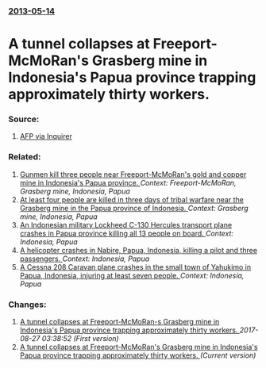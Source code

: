 ### [2013-05-14](/news/2013/05/14/index.md)

# A tunnel collapses at Freeport-McMoRan's Grasberg mine in Indonesia's Papua province trapping approximately thirty workers. 




### Source:

1. [AFP via Inquirer](http://newsinfo.inquirer.net/409071/tunnel-collapses-at-indonesian-mine-with-dozens-inside)

### Related:

1. [Gunmen kill three people near Freeport-McMoRan's gold and copper mine in Indonesia's Papua province. ](/news/2011/10/21/gunmen-kill-three-people-near-freeport-mcmoran-s-gold-and-copper-mine-in-indonesia-s-papua-province.md) _Context: Freeport-McMoRan, Grasberg mine, Indonesia, Papua_
2. [ At least four people are killed in three days of tribal warfare near the Grasberg mine in the Papua province of Indonesia. ](/news/2007/10/18/at-least-four-people-are-killed-in-three-days-of-tribal-warfare-near-the-grasberg-mine-in-the-papua-province-of-indonesia.md) _Context: Grasberg mine, Indonesia, Papua_
3. [An Indonesian military Lockheed C-130 Hercules transport plane crashes in Papua province killing all 13 people on board. ](/news/2016/12/18/an-indonesian-military-lockheed-c-130-hercules-transport-plane-crashes-in-papua-province-killing-all-13-people-on-board.md) _Context: Indonesia, Papua_
4. [A helicopter crashes in Nabire, Papua, Indonesia, killing a pilot and three passengers. ](/news/2016/06/3/a-helicopter-crashes-in-nabire-papua-indonesia-killing-a-pilot-and-three-passengers.md) _Context: Indonesia, Papua_
5. [A Cessna 208 Caravan plane crashes in the small town of Yahukimo in Papua, Indonesia, injuring at least seven people. ](/news/2016/06/14/a-cessna-208-caravan-plane-crashes-in-the-small-town-of-yahukimo-in-papua-indonesia-injuring-at-least-seven-people.md) _Context: Indonesia, Papua_

### Changes:

1. [A tunnel collapses at Freeport-McMoRan-s Grasberg mine in Indonesia's Papua province trapping approximately thirty workers. ](/news/2013/05/14/a-tunnel-collapses-at-freeport-mcmoran-s-grasberg-mine-in-indonesia-s-papua-province-trapping-approximately-thirty-workers.md) _2017-08-27 03:38:52 (First version)_
1. [A tunnel collapses at Freeport-McMoRan's Grasberg mine in Indonesia's Papua province trapping approximately thirty workers. ](/news/2013/05/14/a-tunnel-collapses-at-freeport-mcmoranas-grasberg-mine-in-indonesia-s-papua-province-trapping-approximately-thirty-workers.md) _(Current version)_
